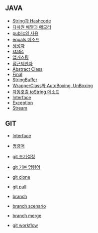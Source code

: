 ## JAVA

* [String과 Hashcode](https://github.com/Developer-SeongBeomPark/multicampus/blob/master/TIL_1.md)
* [다차원 배열과 메모리](https://github.com/Developer-SeongBeomPark/multicampus/blob/master/TIL_2.md)
* [public의 사용](https://github.com/Developer-SeongBeomPark/multicampus/blob/master/TIL_3.md)
* [equals 메소드](https://github.com/Developer-SeongBeomPark/multicampus/blob/master/TIL_4.md)
* [생성자](https://github.com/Developer-SeongBeomPark/multicampus/blob/master/TIL_4.md)
* [static](https://github.com/Developer-SeongBeomPark/multicampus/blob/master/TIL_4.md)
* [업캐스팅](https://github.com/Developer-SeongBeomPark/multicampus/blob/master/TIL_5.md)
* [접근제한자](https://github.com/Developer-SeongBeomPark/multicampus/blob/master/TIL_8.md)
* [Abstract Class](https://github.com/Developer-SeongBeomPark/multicampus/blob/master/TIL_9.md)
* [Final](https://github.com/Developer-SeongBeomPark/multicampus/blob/master/TIL_9.md)
* [StringBuffer](https://github.com/Developer-SeongBeomPark/multicampus/blob/master/TIL_9.md)
* [WrapperClass와 AutoBoxing, UnBoxing](https://github.com/Developer-SeongBeomPark/multicampus/blob/master/TIL_9.md)
* [자동호출 toString 메소드](https://github.com/Developer-SeongBeomPark/multicampus/blob/master/TIL_9.md)
* [Interface](https://github.com/Developer-SeongBeomPark/multicampus/blob/master/TiL_10.md)
* [Exception](https://github.com/Developer-SeongBeomPark/multicampus/blob/master/TiL_10.md)
* [Stream](https://github.com/Developer-SeongBeomPark/multicampus/blob/master/TiL_10.md)









## GIT

* [Interface](https://github.com/Developer-SeongBeomPark/multicampus/blob/master/TIL_6(git_1).md)

* [명령어](https://github.com/Developer-SeongBeomPark/multicampus/blob/master/TIL_6(git_1).md)

* [git 초기설정](https://github.com/Developer-SeongBeomPark/multicampus/blob/master/TIL_6(git_1).md)

* [git 기본 명령어](https://github.com/Developer-SeongBeomPark/multicampus/blob/master/TIL_6(git_1).md)

* [git clone](https://github.com/Developer-SeongBeomPark/multicampus/blob/master/TIL_7(git_2).md)

* [git pull](https://github.com/Developer-SeongBeomPark/multicampus/blob/master/TIL_7(git_2).md)

* [branch](https://github.com/Developer-SeongBeomPark/multicampus/blob/master/TIL_7(git_2).md)

* [branch scenario](https://github.com/Developer-SeongBeomPark/multicampus/blob/master/TIL_7(git_2).md)

* [branch merge](https://github.com/Developer-SeongBeomPark/multicampus/blob/master/TIL_7(git_2).md)

* [git workflow](https://github.com/Developer-SeongBeomPark/multicampus/blob/master/TIL_7(git_2).md)

  

